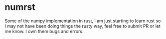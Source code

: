 # numrst
Some of the numpy implementation in rust, I am just starting to learn rust so I may not have been doing things the rusty way, feel free to submit PR or let me know. I own them bugs and errors.

